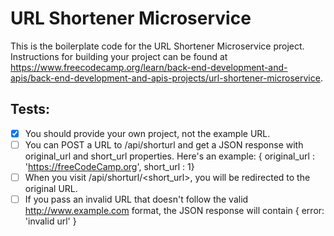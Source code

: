 # URL Shortener Microservice

This is the boilerplate code for the URL Shortener Microservice project. Instructions for building your project can be found at https://www.freecodecamp.org/learn/back-end-development-and-apis/back-end-development-and-apis-projects/url-shortener-microservice.

## Tests:

- [x] You should provide your own project, not the example URL.
- [ ] You can POST a URL to /api/shorturl and get a JSON response with original_url and short_url properties. Here's an example: { original_url : 'https://freeCodeCamp.org', short_url : 1}
- [ ] When you visit /api/shorturl/<short_url>, you will be redirected to the original URL.
- [ ] If you pass an invalid URL that doesn't follow the valid http://www.example.com format, the JSON response will contain { error: 'invalid url' }

